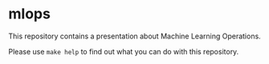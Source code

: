 # mlops

This repository contains a presentation about Machine Learning Operations.

Please use `make help` to find out what you can do with this repository.
